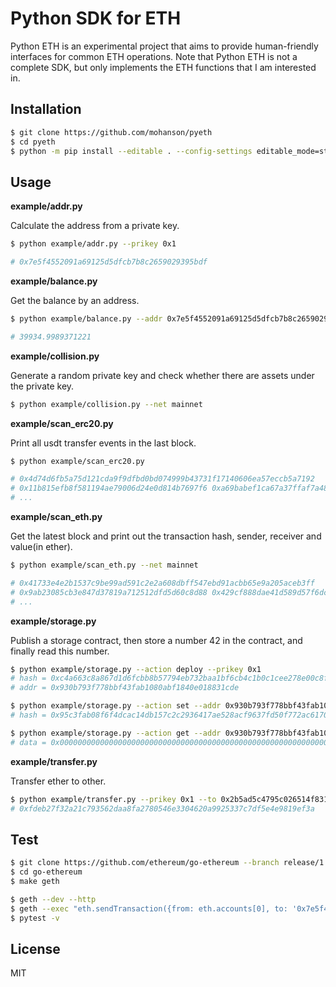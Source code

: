 # Python SDK for ETH

Python ETH is an experimental project that aims to provide human-friendly interfaces for common ETH operations. Note that Python ETH is not a complete SDK, but only implements the ETH functions that I am interested in.

## Installation

```sh
$ git clone https://github.com/mohanson/pyeth
$ cd pyeth
$ python -m pip install --editable . --config-settings editable_mode=strict
```

## Usage

**example/addr.py**

Calculate the address from a private key.

```sh
$ python example/addr.py --prikey 0x1

# 0x7e5f4552091a69125d5dfcb7b8c2659029395bdf
```

**example/balance.py**

Get the balance by an address.

```sh
$ python example/balance.py --addr 0x7e5f4552091a69125d5dfcb7b8c2659029395bdf

# 39934.9989371221
```

**example/collision.py**

Generate a random private key and check whether there are assets under the private key.

```sh
$ python example/collision.py --net mainnet
```

**example/scan_erc20.py**

Print all usdt transfer events in the last block.

```sh
$ python example/scan_erc20.py

# 0x4d74d6fb5a75d121cda9f9dfbd0bd074999b43731f17140606ea57eccb5a7192
# 0x11b815efb8f581194ae79006d24e0d814b7697f6 0xa69babef1ca67a37ffaf7a485dfff3382056e78c 135241.983213
# ...
```

**example/scan_eth.py**

Get the latest block and print out the transaction hash, sender, receiver and value(in ether).

```sh
$ python example/scan_eth.py --net mainnet

# 0x41733e4e2b1537c9be99ad591c2e2a608dbff547ebd91acbb65e9a205aceb3ff
# 0x9ab23085cb3e847d37819a712512dfd5d60c8d88 0x429cf888dae41d589d57f6dc685707bec755fe63 1.9937829e-11
# ...
```

**example/storage.py**

Publish a storage contract, then store a number 42 in the contract, and finally read this number.

```sh
$ python example/storage.py --action deploy --prikey 0x1
# hash = 0xc4a663c8a867d1d6fcbb8b57794eb732baa1bf6cb4c1b0c1cee278e00c8fd644
# addr = 0x930b793f778bbf43fab1080abf1840e018831cde

$ python example/storage.py --action set --addr 0x930b793f778bbf43fab1080abf1840e018831cde --prikey 0x1
# hash = 0x95c3fab08f6f4dcac14db157c2c2936417ae528acf9637fd50f772ac617072b5

$ python example/storage.py --action get --addr 0x930b793f778bbf43fab1080abf1840e018831cde
# data = 0x000000000000000000000000000000000000000000000000000000000000002a
```

**example/transfer.py**

Transfer ether to other.

```sh
$ python example/transfer.py --prikey 0x1 --to 0x2b5ad5c4795c026514f8317c7a215e218dccd6cf --value 0.05
# 0xfdeb27f32a21c793562daa8fa2780546e3304620a9925337c7df5e4e9819ef3a
```

## Test

```sh
$ git clone https://github.com/ethereum/go-ethereum --branch release/1.14
$ cd go-ethereum
$ make geth

$ geth --dev --http
$ geth --exec "eth.sendTransaction({from: eth.accounts[0], to: '0x7e5f4552091a69125d5dfcb7b8c2659029395bdf', value: web3.toWei(10000, 'ether')})" attach /tmp/geth.ipc
$ pytest -v
```

## License

MIT
